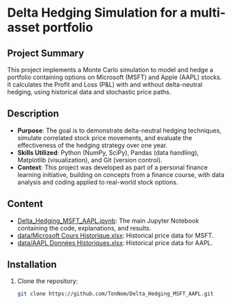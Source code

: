 # Delta Hedging Simulation for a multi-asset portfolio

## Project Summary
This project implements a Monte Carlo simulation to model and hedge a portfolio containing options on Microsoft (MSFT) and Apple (AAPL) stocks. It calculates the Profit and Loss (P&L) with and without delta-neutral hedging, using historical data and stochastic price paths.

## Description
- **Purpose**: The goal is to demonstrate delta-neutral hedging techniques, simulate correlated stock price movements, and evaluate the effectiveness of the hedging strategy over one year.
- **Skills Utilized**: Python (NumPy, SciPy), Pandas (data handling), Matplotlib (visualization), and Git (version control).
- **Context**: This project was developed as part of a personal finance learning initiative, building on concepts from a finance course, with data analysis and coding applied to real-world stock options.

## Content
- [Delta_Hedging_MSFT_AAPL.ipynb](https://github.com/BaptisteSorel/Github---Profect-Delta-Hedging/blob/main/AAPL%20Donn%C3%A9es%20Historiques.xlsx): The main Jupyter Notebook containing the code, explanations, and results.
- [data/Microsoft Cours Historique.xlsx](data/Microsoft_Cours_Historique.xlsx): Historical price data for MSFT.
- [data/AAPL Données Historiques.xlsx](data/AAPL_Données_Historiques.xlsx): Historical price data for AAPL.

## Installation
1. Clone the repository:  
   ```bash
   git clone https://github.com/TonNom/Delta_Hedging_MSFT_AAPL.git
 
